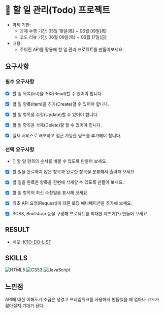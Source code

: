# 📌 할 일 관리(Todo) 프로젝트

- 과제 기한:
  - 과제 수행 기간: 05월 19일(목) ~ 06월 09일(목)
  - 코드 리뷰 기간: 06월 09일(목) ~ 06월 17일(금)
- 내용:
  - 주어진 API를 활용해 할 일 관리 프로젝트를 만들어보세요.

## 요구사항

### 필수 요구사항

- [x] 할 일 목록(list)을 조회(Read)할 수 있어야 합니다.

- [x] 할 일 항목(item)을 추가(Create)할 수 있어야 합니다.

- [x] 할 일 항목을 수정(Update)할 수 있어야 합니다.

- [x] 할 일 항목을 삭제(Delete)할 할 수 있어야 합니다.

- [x] 실제 서비스로 배포하고 접근 가능한 링크를 추가해야 합니다.

### 선택 요구사항

- [] 할 일 항목의 순서를 바꿀 수 있도록 만들어 보세요.

- [x] 할 일을 완료하지 않은 항목과 완료한 항목을 분류해서 출력해 보세요.

- [x] 할 일을 완료한 항목을 한번에 삭제할 수 있도록 만들어 보세요.

- [x] 할 일 항목의 최신 수정일을 표시해 보세요.

- [x] 최초 API 요청(Request)에 대한 로딩 애니메이션을 추가해 보세요.

- [x] SCSS, Bootstrap 등을 구성해 프로젝트를 최대한 예쁘게(?) 만들어 보세요.

## RESULT

- 배포: [KTO-DO-LIST](https://unique-kashata-2b8ed0.netlify.app/)

## SKILLS

![HTML5](https://img.shields.io/badge/-HTML5-E34F26?style=flat-square&logo=html5&logoColor=white)
![CSS3](https://img.shields.io/badge/-CSS3-1572B6?style=flat-square&logo=css3)
![JavaScript](https://img.shields.io/badge/-JavaScript-yellow?style=flat-square&logo=javascript)

## 느낀점

API에 대한 이해도가 조금은 생겼고 프레임워크를 사용해서 만들었을 때 얼마나 코드가 짧아질지 기대가 된다.